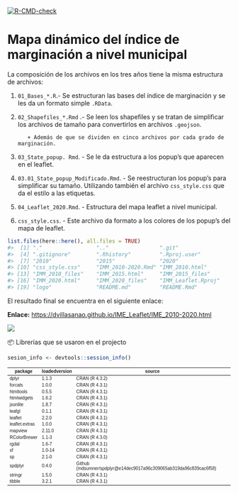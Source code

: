 
<!-- README.md is generated from README.Rmd. Please edit that file -->
<!-- badges: start -->

[![R-CMD-check](https://github.com/r-lib/usethis/actions/workflows/R-CMD-check.yaml/badge.svg)](https://github.com/r-lib/usethis/actions/workflows/R-CMD-check.yaml)

<!-- badges: end -->

# Mapa dinámico del índice de marginación a nivel municipal

La composición de los archivos en los tres años tiene la misma
estructura de archivos:

1.  `01_Bases_*.R`.- Se estructuran las bases del índice de marginación
    y se les da un formato simple `.RData`.  

2.  `02_Shapefiles_*.Rmd` .- Se leen los shapefiles y se tratan de
    simplificar los archivos de tamaño para convertirlos en archivos
    `.geojson`.

           + Además de que se dividen en cinco archivos por cada grado de marginación.    

3.  `03_State_popup. Rmd`. - Se le da estructura a los popup’s que
    aparecen en el leaflet.

4.  `03.01_State_popup_Modificado.Rmd`. - Se reestructuran los popup’s
    para simplificar su tamaño. Utilizando también el archivo
    `css_style.css` que da el estilo a las etiquetas.

5.  `04_Leaflet_2020.Rmd`. - Estructura del mapa leaflet a nivel
    municipal.

6.  `css_style.css`. - Este archivo da formato a los colores de los
    popup’s del mapa de leaflet.

``` r
list.files(here::here(), all.files = TRUE)
#>  [1] "."                 ".."                ".git"             
#>  [4] ".gitignore"        ".Rhistory"         ".Rproj.user"      
#>  [7] "2010"              "2015"              "2020"             
#> [10] "css_style.css"     "IMM_2010-2020.Rmd" "IMM_2010.html"    
#> [13] "IMM_2010_files"    "IMM_2015.html"     "IMM_2015_files"   
#> [16] "IMM_2020.html"     "IMM_2020_files"    "IMM_Leaflet.Rproj"
#> [19] "logo"              "README.md"         "README.Rmd"
```

El resultado final se encuentra en el siguiente enlace:

**Enlace:**
<https://dvillasanao.github.io/IME_Leaflet/IME_2010-2020.html>

<html>
<body>
<a href = "https://dvillasanao.github.io/IME_Leaflet/IME_2010-2020.html" target="_blank">
<img src="https://github.com/dvillasanao/IME_Leaflet/blob/leaflet-branch/logo/img01.png?raw=true"/></a>
</body>
</html>

📦 Librerías que se usaron en el projecto

``` r
sesion_info <- devtools::session_info()
```

<table class=\" lightable-classic\" style='font-size: 10px; font-family: \"Arial Narrow\", \"Source Sans Pro\", sans-serif; margin-left: auto; margin-right: auto;'> <thead>  <tr>   <th style=\"text-align:center;\"> package </th>   <th style=\"text-align:center;\"> loadedversion </th>   <th style=\"text-align:center;\"> source </th>  </tr> </thead><tbody>  <tr>   <td style=\"text-align:center;padding: 5px\"> dplyr </td>   <td style=\"text-align:center;padding: 5px\"> 1.1.3 </td>   <td style=\"text-align:center;padding: 5px\"> CRAN (R 4.3.2) </td>  </tr>  <tr>   <td style=\"text-align:center;padding: 5px\"> forcats </td>   <td style=\"text-align:center;padding: 5px\"> 1.0.0 </td>   <td style=\"text-align:center;padding: 5px\"> CRAN (R 4.3.1) </td>  </tr>  <tr>   <td style=\"text-align:center;padding: 5px\"> htmltools </td>   <td style=\"text-align:center;padding: 5px\"> 0.5.5 </td>   <td style=\"text-align:center;padding: 5px\"> CRAN (R 4.3.1) </td>  </tr>  <tr>   <td style=\"text-align:center;padding: 5px\"> htmlwidgets </td>   <td style=\"text-align:center;padding: 5px\"> 1.6.2 </td>   <td style=\"text-align:center;padding: 5px\"> CRAN (R 4.3.1) </td>  </tr>  <tr>   <td style=\"text-align:center;padding: 5px\"> jsonlite </td>   <td style=\"text-align:center;padding: 5px\"> 1.8.7 </td>   <td style=\"text-align:center;padding: 5px\"> CRAN (R 4.3.1) </td>  </tr>  <tr>   <td style=\"text-align:center;padding: 5px\"> leafgl </td>   <td style=\"text-align:center;padding: 5px\"> 0.1.1 </td>   <td style=\"text-align:center;padding: 5px\"> CRAN (R 4.3.1) </td>  </tr>  <tr>   <td style=\"text-align:center;padding: 5px\"> leaflet </td>   <td style=\"text-align:center;padding: 5px\"> 2.2.0 </td>   <td style=\"text-align:center;padding: 5px\"> CRAN (R 4.3.1) </td>  </tr>  <tr>   <td style=\"text-align:center;padding: 5px\"> leaflet.extras </td>   <td style=\"text-align:center;padding: 5px\"> 1.0.0 </td>   <td style=\"text-align:center;padding: 5px\"> CRAN (R 4.3.1) </td>  </tr>  <tr>   <td style=\"text-align:center;padding: 5px\"> mapview </td>   <td style=\"text-align:center;padding: 5px\"> 2.11.0 </td>   <td style=\"text-align:center;padding: 5px\"> CRAN (R 4.3.1) </td>  </tr>  <tr>   <td style=\"text-align:center;padding: 5px\"> RColorBrewer </td>   <td style=\"text-align:center;padding: 5px\"> 1.1-3 </td>   <td style=\"text-align:center;padding: 5px\"> CRAN (R 4.3.0) </td>  </tr>  <tr>   <td style=\"text-align:center;padding: 5px\"> rgdal </td>   <td style=\"text-align:center;padding: 5px\"> 1.6-7 </td>   <td style=\"text-align:center;padding: 5px\"> CRAN (R 4.3.1) </td>  </tr>  <tr>   <td style=\"text-align:center;padding: 5px\"> sf </td>   <td style=\"text-align:center;padding: 5px\"> 1.0-14 </td>   <td style=\"text-align:center;padding: 5px\"> CRAN (R 4.3.1) </td>  </tr>  <tr>   <td style=\"text-align:center;padding: 5px\"> sp </td>   <td style=\"text-align:center;padding: 5px\"> 2.1-0 </td>   <td style=\"text-align:center;padding: 5px\"> CRAN (R 4.3.1) </td>  </tr>  <tr>   <td style=\"text-align:center;padding: 5px\"> spdplyr </td>   <td style=\"text-align:center;padding: 5px\"> 0.4.0 </td>   <td style=\"text-align:center;padding: 5px\"> Github (mdsumner/spdplyr@e14dec9017a96c309065ab319da96c839cac6f58) </td>  </tr>  <tr>   <td style=\"text-align:center;padding: 5px\"> stringr </td>   <td style=\"text-align:center;padding: 5px\"> 1.5.0 </td>   <td style=\"text-align:center;padding: 5px\"> CRAN (R 4.3.1) </td>  </tr>  <tr>   <td style=\"text-align:center;padding: 5px\"> tibble </td>   <td style=\"text-align:center;padding: 5px\"> 3.2.1 </td>   <td style=\"text-align:center;padding: 5px\"> CRAN (R 4.3.1) </td>  </tr></tbody></table>
